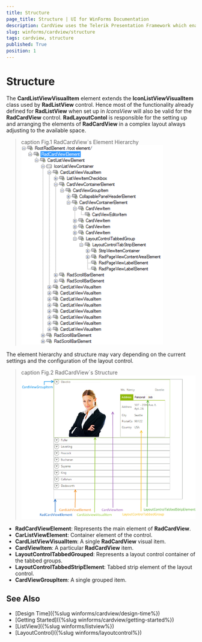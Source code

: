 ```yaml
---
title: Structure
page_title: Structure | UI for WinForms Documentation
description: CardView uses the Telerik Presentation Framework which enables rich experiences like advanced styling.
slug: winforms/cardview/structure
tags: cardview, structure
published: True
position: 1 
---
```


# Structure

The __CardListViewVisualItem__ element extends the __IconListViewVisualItem__ class used by __RadListView__ control. Hence most of the functionality already defined for __RadListView__ when set up in *IconsView* will also be valid for the __RadCardView__ control. __RadLayoutContol__ is responsible for the setting up and arranging the elements of __RadCardView__ in a complex layout always adjusting to the available space.

>caption Fig.1 RadCardView`s Element Hierarchy
![radcardview-structure 001](images/radcardview-structure001.png)

The element hierarchy and structure may vary depending on the current settings and the configuration of the layout control. 

>caption Fig.2 RadCardView`s Structure
![radcardview-structure 001](images/radcardview-structure002.png)

* __RadCardViewElement__: Represents the main element of __RadCardView__.
* __CarListViewElement__: Container element of the control.
* __CardListViewVisualItem__: A single __RadCardView__ visual item.
* __CardViewItem__: A particular __RadCardView__ item.
* __LayoutControlTabbedGrouped__: Represents a layout control container of the tabbed groups.
* __LayoutControlTabbedStripElement__: Tabbed strip element of the layout control.
* __CardViewGroupItem__: A single grouped item.

## See Also

* [Design Time]({%slug winforms/cardview/design-time%})
* [Getting Started]({%slug winforms/cardview/getting-started%})
* [ListView]({%slug winforms/listview%})
* [LayoutControl]({%slug winforms/layoutcontrol%})
